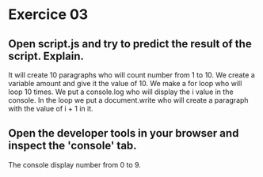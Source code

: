 # Exercice 03

## Open script.js and try to predict the result of the script. Explain.

It will create 10 paragraphs who will count number from 1 to 10.
We create a variable amount and give it the value of 10.
We make a for loop who will loop 10 times.
We put a console.log who will display the i value in the console.
In the loop we put a document.write who will create a paragraph with the value of i + 1 in it.

## Open the developer tools in your browser and inspect the 'console' tab.

The console display number from 0 to 9.